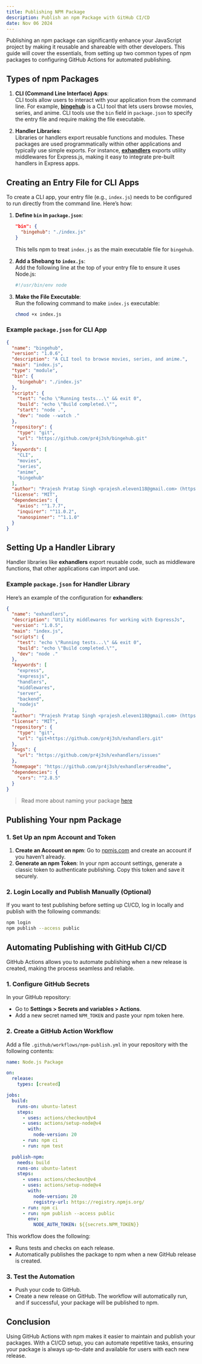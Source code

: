 ```yaml
---
title: Publishing NPM Package
description: Publish an npm Package with GitHub CI/CD
date: Nov 06 2024
---
```

Publishing an npm package can significantly enhance your JavaScript project by making it reusable and shareable with other developers. This guide will cover the essentials, from setting up two common types of npm packages to configuring GitHub Actions for automated publishing.

## Types of npm Packages

1. **CLI (Command Line Interface) Apps**:  
   CLI tools allow users to interact with your application from the command line. For example, [**bingehub**](https://github.com/pr4j3sh/bingehu) is a CLI tool that lets users browse movies, series, and anime. CLI tools use the `bin` field in `package.json` to specify the entry file and require making the file executable.

2. **Handler Libraries**:  
   Libraries or handlers export reusable functions and modules. These packages are used programmatically within other applications and typically use simple exports. For instance, [**exhandlers**](https://github.com/pr4j3sh/exhandler) exports utility middlewares for Express.js, making it easy to integrate pre-built handlers in Express apps.

## Creating an Entry File for CLI Apps

To create a CLI app, your entry file (e.g., `index.js`) needs to be configured to run directly from the command line. Here’s how:

1. **Define `bin` in `package.json`**:  
   ```json
   "bin": {
     "bingehub": "./index.js"
   }
   ```
   This tells npm to treat `index.js` as the main executable file for `bingehub`.

2. **Add a Shebang to `index.js`**:  
   Add the following line at the top of your entry file to ensure it uses Node.js:
   ```javascript
   #!/usr/bin/env node
   ```

3. **Make the File Executable**:  
   Run the following command to make `index.js` executable:
   ```bash
   chmod +x index.js
   ```

### Example `package.json` for CLI App
```json
{
  "name": "bingehub",
  "version": "1.0.6",
  "description": "A CLI tool to browse movies, series, and anime.",
  "main": "index.js",
  "type": "module",
  "bin": {
    "bingehub": "./index.js"
  },
  "scripts": {
    "test": "echo \"Running tests...\" && exit 0",
    "build": "echo \"Build completed.\"",
    "start": "node .",
    "dev": "node --watch ."
  },
  "repository": {
    "type": "git",
    "url": "https://github.com/pr4j3sh/bingehub.git"
  },
  "keywords": [
    "CLI",
    "movies",
    "series",
    "anime",
    "bingehub"
  ],
  "author": "Prajesh Pratap Singh <prajesh.eleven118@gmail.com> (https://pr4j3sh.vercel.app/)",
  "license": "MIT",
  "dependencies": {
    "axios": "^1.7.7",
    "inquirer": "^11.0.2",
    "nanospinner": "^1.1.0"
  }
}
```

## Setting Up a Handler Library

Handler libraries like **exhandlers** export reusable code, such as middleware functions, that other applications can import and use.

### Example `package.json` for Handler Library
Here’s an example of the configuration for **exhandlers**:
```json
{
  "name": "exhandlers",
  "description": "Utility middlewares for working with ExpressJs",
  "version": "1.0.5",
  "main": "index.js",
  "scripts": {
    "test": "echo \"Running tests...\" && exit 0",
    "build": "echo \"Build completed.\"",
    "dev": "node ."
  },
  "keywords": [
    "express",
    "expressjs",
    "handlers",
    "middlewares",
    "server",
    "backend",
    "nodejs"
  ],
  "author": "Prajesh Pratap Singh <prajesh.eleven118@gmail.com> (https://pr4j3sh.vercel.app/)",
  "license": "MIT",
  "repository": {
    "type": "git",
    "url": "git+https://github.com/pr4j3sh/exhandlers.git"
  },
  "bugs": {
    "url": "https://github.com/pr4j3sh/exhandlers/issues"
  },
  "homepage": "https://github.com/pr4j3sh/exhandlers#readme",
  "dependencies": {
    "cors": "^2.8.5"
  }
}
```

> Read more about naming your package [here](https://docs.npmjs.com/package-name-guidelines)
## Publishing Your npm Package

### 1. Set Up an npm Account and Token

1. **Create an Account on npm**: Go to [npmjs.com](https://www.npmjs.com/) and create an account if you haven’t already.
2. **Generate an npm Token**: In your npm account settings, generate a classic token to authenticate publishing. Copy this token and save it securely.

### 2. Login Locally and Publish Manually (Optional)

If you want to test publishing before setting up CI/CD, log in locally and publish with the following commands:
```bash
npm login
npm publish --access public
```

## Automating Publishing with GitHub CI/CD

GitHub Actions allows you to automate publishing when a new release is created, making the process seamless and reliable.

### 1. Configure GitHub Secrets

In your GitHub repository:
- Go to **Settings > Secrets and variables > Actions**.
- Add a new secret named `NPM_TOKEN` and paste your npm token here.

### 2. Create a GitHub Action Workflow

Add a file `.github/workflows/npm-publish.yml` in your repository with the following contents:

```yaml
name: Node.js Package

on:
  release:
    types: [created]

jobs:
  build:
    runs-on: ubuntu-latest
    steps:
      - uses: actions/checkout@v4
      - uses: actions/setup-node@v4
        with:
          node-version: 20
      - run: npm ci
      - run: npm test

  publish-npm:
    needs: build
    runs-on: ubuntu-latest
    steps:
      - uses: actions/checkout@v4
      - uses: actions/setup-node@v4
        with:
          node-version: 20
          registry-url: https://registry.npmjs.org/
      - run: npm ci
      - run: npm publish --access public
        env:
          NODE_AUTH_TOKEN: ${{secrets.NPM_TOKEN}}
```

This workflow does the following:
- Runs tests and checks on each release.
- Automatically publishes the package to npm when a new GitHub release is created.

### 3. Test the Automation

- Push your code to GitHub.
- Create a new release on GitHub. The workflow will automatically run, and if successful, your package will be published to npm.

## Conclusion

Using GitHub Actions with npm makes it easier to maintain and publish your packages. With a CI/CD setup, you can automate repetitive tasks, ensuring your package is always up-to-date and available for users with each new release.